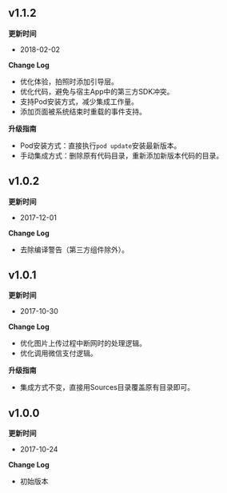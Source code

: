## v1.1.2
**更新时间**  

* 2018-02-02  

**Change Log**  

* 优化体验，拍照时添加引导层。
* 优化代码，避免与宿主App中的第三方SDK冲突。
* 支持Pod安装方式，减少集成工作量。
* 添加页面被系统结束时重载的事件支持。


**升级指南**  

* Pod安装方式：直接执行`pod update`安装最新版本。
* 手动集成方式：删除原有代码目录，重新添加新版本代码的目录。


## v1.0.2
**更新时间**  

* 2017-12-01

**Change Log**  

* 去除编译警告（第三方组件除外）。



## v1.0.1

**更新时间**  

* 2017-10-30

**Change Log**  

* 优化图片上传过程中断网时的处理逻辑。  
* 优化调用微信支付逻辑。  

**升级指南**  

* 集成方式不变，直接用Sources目录覆盖原有目录即可。



## v1.0.0

**更新时间**  

* 2017-10-24

**Change Log**  

* 初始版本

